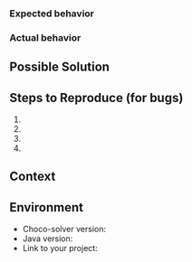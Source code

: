 <!--
Please consider the following before submitting an issue:

- Issues are reserved for BUG reports and FEATURE requests, DO NOT create issues for questions or support requests. Use Google group (https://groups.google.com/forum/#!forum/choco-solver) or Gitter chat (https://gitter.im/chocoteam/choco-solver?utm_source=share-link&utm_medium=link&utm_campaign=share-link) for such purpose.
- Bug reports MUST be submitted with a Minimal Working Example n interactive example (https://stackoverflow.com/help/mcve).

Provide a general summary of the issue in the Title above prefixed by [BUG] or [FEATURE].
-->

### Expected behavior
<!--- If you're describing a bug, tell us what should happen -->
<!--- If you're suggesting a change/improvement, tell us how it should work -->

### Actual behavior
<!--- If describing a bug, tell us what happens instead of the expected behavior -->
<!--- If suggesting a change/improvement, explain the difference from current behavior -->

## Possible Solution
<!--- Not obligatory, but suggest a fix/reason for the bug, -->
<!--- or ideas how to implement the addition or change -->

## Steps to Reproduce (for bugs)
<!--- Provide a link to a live example, or an unambiguous set of steps to -->
<!--- reproduce this bug. Include code to reproduce, if relevant -->
<!--- when adding code, consider syntax highlighting (https://github.com/adam-p/markdown-here/wiki/Markdown-Cheatsheet#code)-->
1.
2.
3.
4.

## Context
<!--- How has this issue affected you? What are you trying to accomplish? -->
<!--- Providing context helps us come up with a solution that is most useful in the real world -->

## Environment
<!--- Include as many relevant details about the environment you experienced the bug in -->
* Choco-solver version:
* Java version:
* Link to your project:
